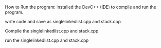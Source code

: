 How to Run the program: Installed the DevC++ (IDE) to compile and run the program.

write code and save as singlelinkedlist.cpp and stack.cpp 

Compile the singlelinkedlist.cpp and stack.cpp 

run the singlelinkedlist.cpp and stack.cpp
